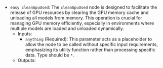 - `easy cleanGpuUsed`: The `cleanGpuUsed` node is designed to facilitate the release of GPU resources by clearing the GPU memory cache and unloading all models from memory. This operation is crucial for managing GPU memory efficiently, especially in environments where multiple models are loaded and unloaded dynamically.
    - Inputs:
        - `anything` (Required): This parameter acts as a placeholder to allow the node to be called without specific input requirements, emphasizing its utility function rather than processing specific data. Type should be `*`.
    - Outputs:

